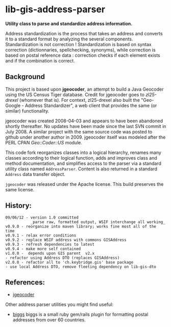 # lib-gis-address-parser

**Utility class to parse and standardize address information.**

Address standardization is the process that takes an address
and converts it to a standard format by analyzing the several components.
Standardization is not correction ! Standardization is based on syntax
correction (dictionnaries, spellchecking, synonyms), while correction
is based on postal reference data : correction checks if each element
exists and if the combination is correct.

## Background

This project is based upon **jgeocoder**, an attempt to build a Java Geocoder
using the US Census Tiger database.
Credit for jgeocoder goes to _zl25-drexel_ (whomever that is). For context,
zl25-drexel also built the "Geo-Google - Address Standardizer", a web client
that provides the same (or similar) functionality.

jgeocoder was created 2008-04-03 and appears to have been abandoned shortly
thereafter. No updates have been made since the last SVN commit in July 2008.
A similar project with the same source code was posted to github under another
author in 2009.
jgeocoder itself was modeled after the PERL CPAN _Geo::Coder::US_ module.

This code fork reorganizes classes into a logical hierarchy, renames
many classes according to their logical function, adds and improves class
and method documentation, and simplifies access to the parser via a standard
utility class named `AddressParser`. Content is also returned in a standard `Address`
data transfer object.

`jgeocoder` was released under the Apache license. This build preserves
the same license.


## History:
    09/06/12 - version 1.0 committed
               _parse raw, formatted output, WSIF interchange all working_
    v0.9.0 - reorganize into maven library; works fine most all of the time
    v0.9.1 - relax error conditions
    v0.9.2 - replace WSIF address with commons GISAddress
    v0.9.3 - refresh dependencies to latest
    v0.9.4 - make more self contained
    v1.0.0 -  depends upon GIS parent  v2.x
    - refactor using Address DTO (replaces GISAddress)
    v2.0.0 - refactor all to 'ch.keybridge.gis' base package
    - use local Address DTO, remove fleeting dependency on lib-gis-dto


## References:

  * [jgeocoder](http://sourceforge.net/projects/jgeocoder/files/)

Other address parser utilities you might find useful:

  * [biggs](https://github.com/yolk/biggs)   biggs is a small ruby gem/rails plugin for formatting postal addresses from over 60 countries.

